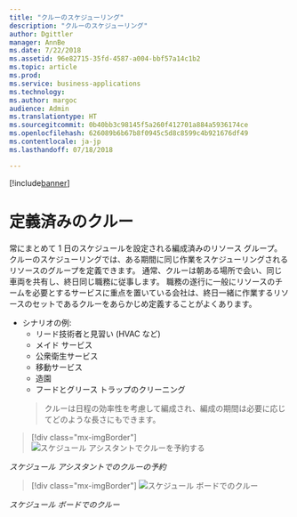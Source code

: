 ```yaml
---
title: "クルーのスケジューリング"
description: "クルーのスケジューリング"
author: Dgittler
manager: AnnBe
ms.date: 7/22/2018
ms.assetid: 96e82715-35fd-4587-a004-bbf57a14c1b2
ms.topic: article
ms.prod: 
ms.service: business-applications
ms.technology: 
ms.author: margoc
audience: Admin
ms.translationtype: HT
ms.sourcegitcommit: 0b40bb3c98145f5a260f412701a884a5936174ce
ms.openlocfilehash: 626089b6b67b8f0945c5d8c8599c4b921676df49
ms.contentlocale: ja-jp
ms.lasthandoff: 07/18/2018

---
```


[!include[banner](../../../../includes/banner.md)]


#  <a name="predefined-crews"></a>定義済みのクルー

常にまとめて 1 日のスケジュールを設定される編成済みのリソース グループ。 クルーのスケジューリングでは、ある期間に同じ作業をスケジューリングされるリソースのグループを定義できます。 通常、クルーは朝ある場所で会い、同じ車両を共有し、終日同じ職務に従事します。 職務の遂行に一般にリソースのチームを必要とするサービスに重点を置いている会社は、終日一緒に作業するリソースのセットであるクルーをあらかじめ定義することがよくあります。

* シナリオの例:
    * リード技術者と見習い (HVAC など)
    * メイド サービス
    * 公衆衛生サービス
    * 移動サービス
    * 造園
    * フードとグリース トラップのクリーニング
    > クルーは日程の効率性を考慮して編成され、編成の期間は必要に応じてどのような長さにもできます。

> [!div class="mx-imgBorder"]
> ![](media/Crew-Book-Expanded.png "スケジュール アシスタントでクルーを予約する")
<!-- picture -->

*スケジュール アシスタントでのクルーの予約*

> [!div class="mx-imgBorder"]
> ![](media/Bookings-for-entire-crew.png "スケジュール ボードでのクルー")
<!-- picture -->

*スケジュール ボードでのクルー*


